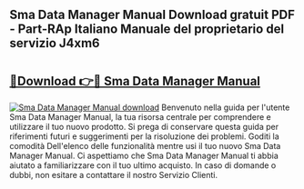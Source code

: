 ## Sma Data Manager Manual Download gratuit PDF - Part-RAp Italiano Manuale del proprietario del servizio J4xm6

# <h2><a href="http://dfecp4.blite.top/?on=Sma+Data+Manager+Manual">🔗Download 👉🔴 Sma Data Manager Manual</a></h2>

[![Sma Data Manager Manual download](https://i.imgur.com/lujVjoI.png)](http://dfecp4.blite.top/?on=Sma+Data+Manager+Manual)
Benvenuto nella guida per l'utente Sma Data Manager Manual, la tua risorsa centrale per comprendere e utilizzare il tuo nuovo prodotto. Si prega di conservare questa guida per riferimenti futuri e suggerimenti per la risoluzione dei problemi. Goditi la comodità Dell'elenco delle funzionalità mentre usi il tuo nuovo Sma Data Manager Manual. Ci aspettiamo che Sma Data Manager Manual ti abbia aiutato a familiarizzare con il tuo ultimo acquisto. In caso di domande o dubbi, non esitare a contattare il nostro Servizio Clienti.
